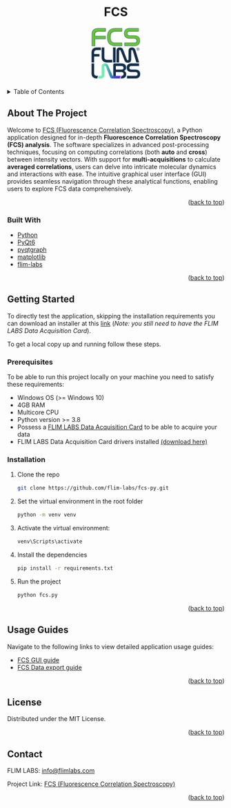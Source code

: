 
<a name="readme-top"></a>

<!-- PROJECT LOGO -->

<div align="center">
  <h1>FCS</h1>
</div>
<div align="center">
  <a href="https://www.flimlabs.com/">
    <img src="./assets/images/fcs-logo.png" alt="Logo" width="120" height="120">
  </a>
</div>
<br>



<!-- TABLE OF CONTENTS -->
<details>
  <summary>Table of Contents</summary>
  <ol>
    <li>
      <a href="#about-the-project">About The Project</a>
      <ul>
        <li><a href="#built-with">Built With</a></li>
      </ul>
    </li>
    <li>
      <a href="#getting-started">Getting Started</a>
      <ul>
        <li><a href="#prerequisites">Prerequisites</a></li>
        <li><a href="#installation">Installation</a></li>
      </ul>
    </li>
    <li><a href="#usage-guides">Usage Guides</a></li>
    <li><a href="#license">License</a></li>
    <li><a href="#contact">Contact</a></li>
  </ol>
</details>



<!-- ABOUT THE PROJECT -->
## About The Project

Welcome to [FCS (Fluorescence Correlation Spectroscopy)](https://github.com/flim-labs/fcs-py), a Python application designed for in-depth **Fluorescence Correlation Spectroscopy (FCS) analysis**. The software specializes in advanced post-processing techniques, focusing on computing correlations (both **auto** and **cross**) between intensity vectors. With support for **multi-acquisitions** to calculate **averaged correlations**, users can delve into intricate molecular dynamics and interactions with ease. The intuitive graphical user interface (GUI) provides seamless navigation through these analytical functions, enabling users to explore FCS data comprehensively.

<p align="right">(<a href="#readme-top">back to top</a>)</p>



### Built With

* [Python](https://www.python.org/)
* [PyQt6](https://pypi.org/project/PyQt6/)
* [pyqtgraph](https://www.pyqtgraph.org/)
* [matplotlib](https://pypi.org/project/matplotlib/)
* [flim-labs](https://pypi.org/project/flim-labs/)

<p align="right">(<a href="#readme-top">back to top</a>)</p>



<!-- GETTING STARTED -->
## Getting Started
To directly test the application, skipping the installation requirements you can download an installer at this [link](https://github.com/flim-labs/fcs-py/releases/tag/v1.1) (_Note: you still need to have the FLIM LABS Data Acquisition Card_). 

To get a local copy up and running follow these steps.

### Prerequisites

To be able to run this project locally on your machine you need to satisfy these requirements:
* Windows OS (>= Windows 10)
* 4GB RAM
* Multicore CPU
* Python version >= 3.8
* Possess a [FLIM LABS Data Acquisition Card](https://www.flimlabs.com/products/data-acquisition-card/) to be able to acquire your data
* FLIM LABS Data Acquisition Card drivers installed [(download here)](https://flim-labs.github.io/flim-labs-drivers/data-acquisition-card-drivers/)


### Installation

1. Clone the repo
   ```sh
   git clone https://github.com/flim-labs/fcs-py.git
   ```
2. Set the virtual environment in the root folder
   ```sh
   python -m venv venv
   ```
3. Activate the virtual environment:
   ```sh
   venv\Scripts\activate 
   ```   
4. Install the dependencies
   ```sh
   pip install -r requirements.txt
   ```
5. Run the project
   ```sh
   python fcs.py
   ```  


<p align="right">(<a href="#readme-top">back to top</a>)</p>



## Usage Guides

Navigate to the following links to view detailed application usage guides:

- [FCS GUI guide](./v1.1/index.md)
- [FCS Data export guide](./python-flim-labs/fcs-file-format.md)


<p align="right">(<a href="#readme-top">back to top</a>)</p>




## License

Distributed under the MIT License.

<p align="right">(<a href="#readme-top">back to top</a>)</p>



<!-- CONTACT -->
## Contact

FLIM LABS: info@flimlabs.com

Project Link: [FCS (Fluorescence Correlation Spectroscopy)](https://github.com/flim-labs/fcs-py)

<p align="right">(<a href="#readme-top">back to top</a>)</p>


